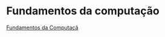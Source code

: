 # Fundamentos da computação

[Fundamentos da Computaçã](https://www.evernote.com/shard/s496/sh/1dcc2d82-663b-0039-ed34-825b291a4fd8/W0sOs3pMLxoUkNN9tsn_lgqD9rxmrPwlp4Ct0G7bzCwkb1wWxOX8D0LJ3w)
